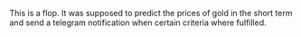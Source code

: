This is a flop. It was supposed to predict the prices of gold in the short term and send a telegram notification when certain criteria where fulfilled.
